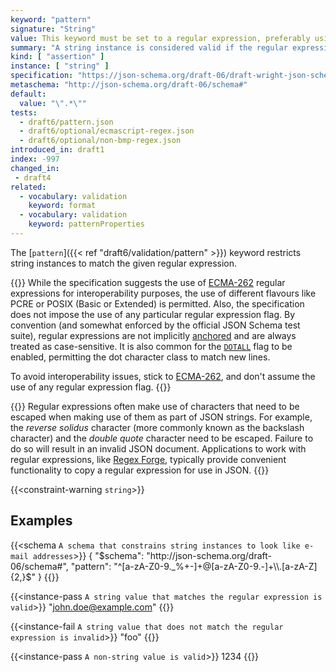 ```yaml
---
keyword: "pattern"
signature: "String"
value: This keyword must be set to a regular expression, preferably using the [ECMA-262](https://www.ecma-international.org/publications-and-standards/standards/ecma-262/) flavour
summary: "A string instance is considered valid if the regular expression matches the instance successfully."
kind: [ "assertion" ]
instance: [ "string" ]
specification: "https://json-schema.org/draft-06/draft-wright-json-schema-validation-01#rfc.section.6.8"
metaschema: "http://json-schema.org/draft-06/schema#"
default:
  value: "\".*\""
tests:
  - draft6/pattern.json
  - draft6/optional/ecmascript-regex.json
  - draft6/optional/non-bmp-regex.json
introduced_in: draft1
index: -997
changed_in:
 - draft4
related:
  - vocabulary: validation
    keyword: format
  - vocabulary: validation
    keyword: patternProperties
---
```



The [`pattern`]({{< ref "draft6/validation/pattern" >}}) keyword restricts
string instances to match the given regular expression.

{{<learning-more>}} While the specification suggests the use of
[ECMA-262](https://www.ecma-international.org/publications-and-standards/standards/ecma-262/)
regular expressions for interoperability purposes, the use of different
flavours like PCRE or POSIX (Basic or Extended) is permitted. Also, the
specification does not impose the use of any particular regular expression
flag. By convention (and somewhat enforced by the official JSON Schema test
suite), regular expressions are not implicitly
[anchored](https://www.regular-expressions.info/anchors.html) and are always
treated as case-sensitive. It is also common for the
[`DOTALL`](https://tc39.es/ecma262/multipage/text-processing.html#sec-get-regexp.prototype.dotAll)
flag to be enabled, permitting the dot character class to match new lines.

To avoid interoperability issues, stick to
[ECMA-262](https://www.ecma-international.org/publications-and-standards/standards/ecma-262/),
and don't assume the use of any regular expression flag.  {{</learning-more>}}

{{<common-pitfall>}} Regular expressions often make use of characters that need
to be escaped when making use of them as part of JSON strings. For example, the
*reverse solidus* character (more commonly known as the backslash character)
and the *double quote* character need to be escaped. Failure to do so will
result in an invalid JSON document. Applications to work with regular
expressions, like [Regex Forge](https://regexforge.com), typically provide
convenient functionality to copy a regular expression for use in JSON.
{{</common-pitfall>}}

{{<constraint-warning `string`>}}

## Examples

{{<schema `A schema that constrains string instances to look like e-mail addresses`>}}
{
  "$schema": "http://json-schema.org/draft-06/schema#",
  "pattern": "^[a-zA-Z0-9._%+-]+@[a-zA-Z0-9.-]+\\.[a-zA-Z]{2,}$"
}
{{</schema>}}

{{<instance-pass `A string value that matches the regular expression is valid`>}}
"john.doe@example.com"
{{</instance-pass>}}

{{<instance-fail `A string value that does not match the regular expression is invalid`>}}
"foo"
{{</instance-fail>}}

{{<instance-pass `A non-string value is valid`>}}
1234
{{</instance-pass>}}
